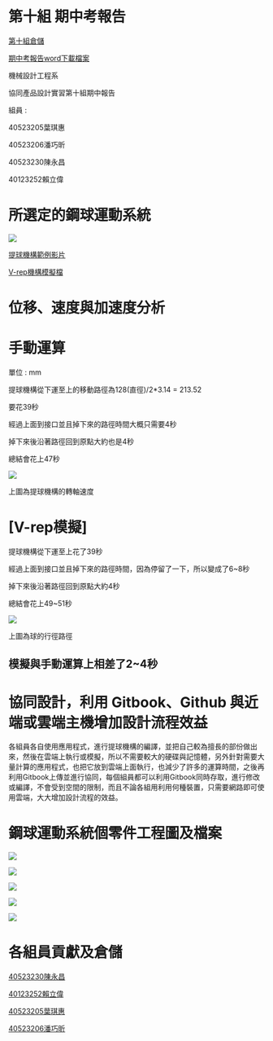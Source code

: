 # 第十組 期中考報告
[第十組倉儲](https://github.com/s40523230/cd2018_team_10)

[期中考報告word下載檔案](https://github.com/s40523230/cd2018_team_10/raw/master/106-2_cd2018-10_%E6%9C%9F%E4%B8%AD%E5%A0%B1%E5%91%8A%20.docx)

機械設計工程系

協同產品設計實習第十組期中報告

組員 :

40523205葉琪惠

40523206潘巧昕

40523230陳永昌

40123252賴立偉



# 所選定的鋼球運動系統

![](https://s40523205.gitbooks.io/cd2018/content/assets/p1.png?raw=true)

[提球機構範例影片](https://youtu.be/lg7U3efS77w)

[V-rep機構模擬檔](https://github.com/s40523230/cd2018_team_10/blob/master/%E7%AC%AC%E5%8D%81%E7%B5%84v-rep%E6%8F%90%E7%90%83%E6%A8%A1%E6%93%AC%E6%A9%9F%E6%A7%8B.ttt)

# 位移、速度與加速度分析

# 手動運算

單位 : mm

提球機構從下運至上的移動路徑為128(直徑)/2*3.14 = 213.52

要花39秒

經過上面到接口並且掉下來的路徑時間大概只需要4秒

掉下來後沿著路徑回到原點大約也是4秒

總結會花上47秒

![](https://s40523205.gitbooks.io/cd2018/content/assets/p2.png?raw=true)

上圖為提球機構的轉軸速度

# [V-rep模擬]

提球機構從下運至上花了39秒

經過上面到接口並且掉下來的路徑時間，因為停留了一下，所以變成了6~8秒

掉下來後沿著路徑回到原點大約4秒

總結會花上49~51秒

![](https://s40523205.gitbooks.io/cd2018/content/assets/p3.png?raw=true)

上圖為球的行徑路徑

## 模擬與手動運算上相差了2~4秒

# 協同設計，利用 Gitbook、Github 與近端或雲端主機增加設計流程效益
各組員各自使用應用程式，進行提球機構的編譯，並把自己較為擅長的部份做出來，然後在雲端上執行或模擬，所以不需要較大的硬碟與記憶體，另外針對需要大量計算的應用程式，也把它放到雲端上面執行，也減少了許多的運算時間，之後再利用Gitbook上傳並進行協同，每個組員都可以利用Gitbook同時存取，進行修改或編譯，不會受到空間的限制，而且不論各組用利用何種裝置，只需要網路即可使用雲端，大大增加設計流程的效益。

# 鋼球運動系統個零件工程圖及檔案

![](https://s40523205.gitbooks.io/cd2018/content/assets/p4.png?true=raw)

![](https://s40523205.gitbooks.io/cd2018/content/assets/p5.png?true=raw)

![](https://s40523205.gitbooks.io/cd2018/content/assets/p6.png?true=raw)

![](https://s40523205.gitbooks.io/cd2018/content/assets/p7.png?true=raw)

![](https://s40523205.gitbooks.io/cd2018/content/assets/p8.png?true=raw)

# 各組員貢獻及倉儲

[40523230陳永昌](https://github.com/s40523230/cd2018_team_10)

[40123252賴立偉](https://github.com/40123252/cd2018_team_10)

[40523205葉琪惠](https://github.com/s40523205/cd-2018)

[40523206潘巧昕](https://github.com/s40523206/cd2018-06)
